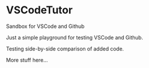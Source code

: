 # VSCodeTutor
Sandbox for VSCode and Github

Just a simple playground for testing VSCode and Github.

Testing side-by-side comparison of added code.

More stuff here...